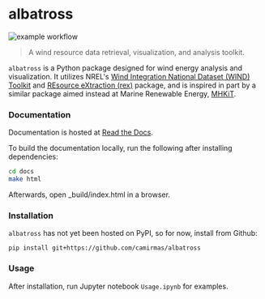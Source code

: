 # albatross

![example workflow](https://github.com/SoftwareDevEngResearch/albatross/actions/workflows/albatross.yml/badge.svg)

> A wind resource data retrieval, visualization, and analysis toolkit.

`albatross` is a Python package designed for wind energy analysis and visualization. It utilizes NREL's [Wind Integration National Dataset (WIND) Toolkit](https://www.nrel.gov/grid/wind-toolkit.html) and [REsource eXtraction (rex)](https://github.com/NREL/rex) package, and is inspired in part by a similar package aimed instead at Marine Renewable Energy, [MHKiT](https://github.com/MHKiT-Software/MHKiT-Python).

### Documentation

Documentation is hosted at [Read the Docs](https://albatross-wind.readthedocs.io).

To build the documentation locally, run the following after installing dependencies:

```bash
cd docs
make html
```

Afterwards, open \_build/index.html in a browser.

### Installation

`albatross` has not yet been hosted on PyPI, so for now, install from Github:

`pip install git+https://github.com/camirmas/albatross`

### Usage

After installation, run Jupyter notebook `Usage.ipynb` for examples.

